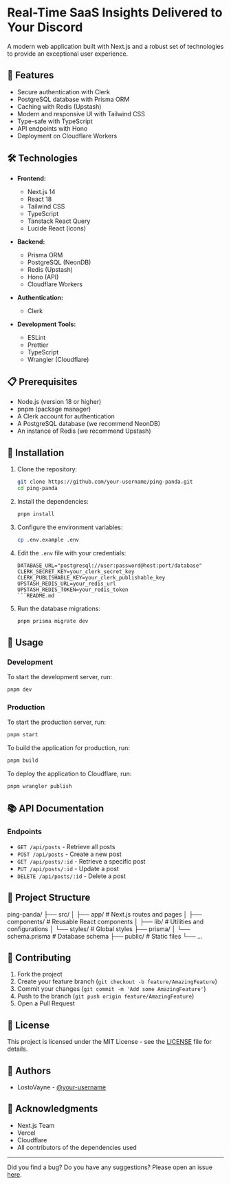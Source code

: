 # Real-Time SaaS Insights Delivered to Your Discord

A modern web application built with Next.js and a robust set of technologies to provide an exceptional user experience.

## 🚀 Features

- Secure authentication with Clerk
- PostgreSQL database with Prisma ORM
- Caching with Redis (Upstash)
- Modern and responsive UI with Tailwind CSS
- Type-safe with TypeScript
- API endpoints with Hono
- Deployment on Cloudflare Workers

## 🛠️ Technologies

- **Frontend:**

  - Next.js 14
  - React 18
  - Tailwind CSS
  - TypeScript
  - Tanstack React Query
  - Lucide React (icons)

- **Backend:**

  - Prisma ORM
  - PostgreSQL (NeonDB)
  - Redis (Upstash)
  - Hono (API)
  - Cloudflare Workers

- **Authentication:**

  - Clerk

- **Development Tools:**
  - ESLint
  - Prettier
  - TypeScript
  - Wrangler (Cloudflare)

## 📋 Prerequisites

- Node.js (version 18 or higher)
- pnpm (package manager)
- A Clerk account for authentication
- A PostgreSQL database (we recommend NeonDB)
- An instance of Redis (we recommend Upstash)

## 🔧 Installation

1. Clone the repository:

   ```bash
   git clone https://github.com/your-username/ping-panda.git
   cd ping-panda
   ```

2. Install the dependencies:

   ```bash
   pnpm install
   ```

3. Configure the environment variables:

   ```bash
   cp .env.example .env
   ```

4. Edit the `.env` file with your credentials:

   ````env
   DATABASE_URL="postgresql://user:password@host:port/database"
   CLERK_SECRET_KEY=your_clerk_secret_key
   CLERK_PUBLISHABLE_KEY=your_clerk_publishable_key
   UPSTASH_REDIS_URL=your_redis_url
   UPSTASH_REDIS_TOKEN=your_redis_token
   ```README.md

   ````

5. Run the database migrations:

   ```bash
   pnpm prisma migrate dev
   ```

## 🚀 Usage

### Development

To start the development server, run:

```bash
pnpm dev
```

### Production

To start the production server, run:

```bash
pnpm start
```

To build the application for production, run:

```bash
pnpm build
```

To deploy the application to Cloudflare, run:

```bash
pnpm wrangler publish
```

## 📚 API Documentation

### Endpoints

- `GET /api/posts` - Retrieve all posts
- `POST /api/posts` - Create a new post
- `GET /api/posts/:id` - Retrieve a specific post
- `PUT /api/posts/:id` - Update a post
- `DELETE /api/posts/:id` - Delete a post

## 📁 Project Structure

ping-panda/
├── src/
│ ├── app/ # Next.js routes and pages
│ ├── components/ # Reusable React components
│ ├── lib/ # Utilities and configurations
│ └── styles/ # Global styles
├── prisma/
│ └── schema.prisma # Database schema
├── public/ # Static files
└── ...

## 🤝 Contributing

1. Fork the project
2. Create your feature branch (`git checkout -b feature/AmazingFeature`)
3. Commit your changes (`git commit -m 'Add some AmazingFeature'`)
4. Push to the branch (`git push origin feature/AmazingFeature`)
5. Open a Pull Request

## 📝 License

This project is licensed under the MIT License - see the [LICENSE](LICENSE) file for details.

## 👥 Authors

- LostoVayne - [@your-username](https://github.com/Lostovayne)

## 🙏 Acknowledgments

- Next.js Team
- Vercel
- Cloudflare
- All contributors of the dependencies used

---

Did you find a bug? Do you have any suggestions? Please open an issue [here](https://github.com/LostoVAYNE/ping-panda/issues).
